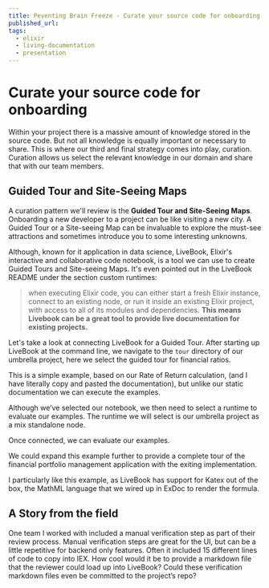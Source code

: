 ```yaml
---
title: Peventing Brain Freeze - Curate your source code for onboarding
published_url:
tags:
  - elixir
  - living-documentation
  - presentation
---
```


# Curate your source code for onboarding

Within your project there is a massive amount of knowledge stored in the source code. But not all
knowledge is equally important or necessary to share. This is where our third and final strategy
comes into play, curation. Curation allows us select the relevant knowledge in our domain and share
that with our team members.

## Guided Tour and Site-Seeing Maps

A curation pattern we'll review is the **Guided Tour and Site-Seeing Maps**. Onboarding a new
developer to a project can be like visiting a new city. A Guided Tour or a Site-seeing Map can be
invaluable to explore the must-see attractions and sometimes introduce you to some interesting
unknowns.

Although, known for it application in data science, LiveBook, Elixir's interactive and collaborative
code notebook, is a tool we can use to create Guided Tours and Site-seeing Maps. It's even pointed
out in the LiveBook README under the section custom runtimes:

> when executing Elixir code, you can either start a fresh Elixir instance, connect to an existing
> node, or run it inside an existing Elixir project, with access to all of its modules and
> dependencies. **This means Livebook can be a great tool to provide live documentation for existing
> projects.**

Let's take a look at connecting LiveBook for a Guided Tour. After starting up LiveBook at the
command line, we navigate to the `tour` directory of our umbrella project, here we select the guided
tour for financial ratios.

This is a simple example, based on our Rate of Return calculation, (and I have literally copy and
pasted the documentation), but unlike our static documentation we can execute the examples.

Although we’ve selected our notebook, we then need to select a runtime to evaluate our examples. The
runtime we will select is our umbrella project as a mix standalone node.

Once connected, we can evaluate our examples.

We could expand this example further to provide a complete tour of the financial portfolio
management application with the exiting implementation.

I particularly like this example, as LiveBook has support for Katex out of the box, the MathML
language that we wired up in ExDoc to render the formula.

## A Story from the field

One team I worked with included a manual verification step as part of their review process. Manual verification steps are great for the UI, but can be a little repetitive for backend only features. Often it included 15 different lines of code to copy into IEX. How cool would it be to provide a markdown file that the reviewer could load up into LiveBook? Could these verification markdown files even be committed to the project’s repo?
